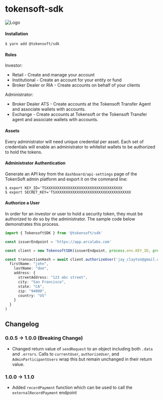 # tokensoft-sdk

![Logo](./docs/img/logo.png)

#### Installation

```
$ yarn add @tokensoft/sdk
```
#### Roles

Investor:
 - Retail - Create and manage your account
 - Institutional - Create an account for your entity or fund
 - Broker Dealer or RIA - Create accounts on behalf of your clients

Administrator:
 - Broker Dealer ATS - Create accounts at the Tokensoft Transfer Agent and associate wallets with accounts.
 - Exchange - Create accounts at Tokensoft or the Tokensoft Transfer agent and associate wallets with accounts.


#### Assets

Every administrator will need unique credential per asset. Each set of credentials will enable an administrator to whitelist wallets to be authorized to hold the tokens.


#### Administrator Authentication

Generate an API key from the `dashboard/api-settings` page of the TokenSoft admin platform and export it on the command line:

```
$ export KEY_ID='TSXXXXXXXXXXXXXXXXXXXXXXXXXXXXXXXXXXX
$ export SECRET_KEY='TSXXXXXXXXXXXXXXXXXXXXXXXXXXXXXXXXXXX
```

#### Authorize a User

In order for an investor or user to hold a security token, they must be authorized to do so by the administrator. The sample code below demonstrates this process.

```typescript
import { TokensoftSDK } from '@tokensoft/sdk'

const issuerEndpoint = 'https://app.arcalabs.com'

const client = new TokensoftSDK(issuerEndpoint, process.env.KEY_ID, process.env.SECRET_KEY)

const transactionHash = await client.authorizeUser('jay_clayton@gmail.com', '0x00192fb10df ... 3cd1bf599e8', {
  firstName: "john",
    lastName: "doe",
    address: {
      streetAddress: "123 abc street",
      city: "San Francisco",
      state: "CA",
      zip: "94000",
      country: "US"
    }
  }
)
```


## Changelog

### 0.0.5 -> 1.0.0 (Breaking Change)

* Changed return value of `sendRequest` to an object including both `.data` and `.errors`. Calls to `currentUser`, `authorizeUser`, and `AdminParticipantUsers` wrap this but remain unchanged in their return value.

### 1.0.0 -> 1.1.0

* Added `recordPayment` function which can be used to call the `externalRecordPayment` endpoint


